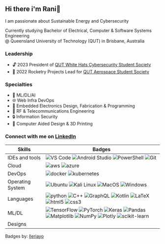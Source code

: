## Hi there i'm Rani👋
I am passionate about Sustainable Energy and Cybersecurity 
  
Currently studying Bachelor of Electrical, Computer & Software Systems Engineering  
@ Queensland University of Technology (QUT) in Brisbane, Australia  
 
  
### Leadership
- 🔓 2023 President of [QUT White Hats Cybersecurity Student Society](https://qutwhitehats.club/)   
- 🚀 2022 Rocketry Projects Lead for [QUT Aerospace Student Society](https://qutaerospace.com/)   
  
### Specialties  
- 🤖 ML/DL/AI  
- 🌐 Web Infra DevOps  
- 💾 Embedded Electronics Design, Fabrication & Programming      
- 📶 RF & Telecommunications Engineering  
- 🔒 Information Security  
- 🎨 Computer Aided Design & 3D Printing  
  
### Connect with me on [LinkedIn](https://www.linkedin.com/in/rtemoni/)
<table>
    <thead>
        <th>
            Skills
        </th>
        <th>
            Badges
        </th>
    </thead>
    <tbody>
        <tr>
            <td>
                IDEs and tools
            </td>
            <td>
                <img src="https://img.shields.io/badge/Visual%20Studio%20Code-0078d7.svg?style=for-the-badge&logo=visual-studio-code&logoColor=white" alt="VS Code">
                <img src="https://img.shields.io/badge/Android%20Studio-3DDC84.svg?style=for-the-badge&logo=android-studio&logoColor=white" alt="Android Studio">
                <img src="https://img.shields.io/badge/PowerShell-%235391FE.svg?style=for-the-badge&logo=powershell&logoColor=white" alt="PowerShell">
                <img src="https://img.shields.io/badge/git-%23F05033.svg?style=for-the-badge&logo=git&logoColor=white" alt="Git">
            </td>
        </tr>
        <tr>
            <td>
                Cloud
            </td>
            <td>
                <img src="https://img.shields.io/badge/AWS-%23FF9900.svg?style=for-the-badge&logo=amazon-aws&logoColor=white" alt="aws">
                <img src="https://img.shields.io/badge/azure-%230072C6.svg?style=for-the-badge&logo=microsoftazure&logoColor=white" alt="azure">
            </td>
        </tr>
        <tr>
            <td>
                DevOps
            </td>
            <td>
                <img src="https://img.shields.io/badge/docker-%230db7ed.svg?style=for-the-badge&logo=docker&logoColor=white" alt="docker">
                <img src="https://img.shields.io/badge/kubernetes-%23326ce5.svg?style=for-the-badge&logo=kubernetes&logoColor=white" alt="kubernetes">
            </td>
        </tr>
        <tr>
            <td>
                Operating System
            </td>
            <td>
                <img src="https://img.shields.io/badge/Ubuntu-E95420?style=for-the-badge&logo=ubuntu&logoColor=white" alt="Ubuntu">
                <img src="https://img.shields.io/badge/Kali-268BEE?style=for-the-badge&logo=kalilinux&logoColor=white" alt="Kali Linux">
                <img src="https://img.shields.io/badge/mac%20os-000000?style=for-the-badge&logo=macos&logoColor=F0F0F0" alt="MacOS">
                <img src="https://img.shields.io/badge/Windows-0078D6?style=for-the-badge&logo=windows&logoColor=white)" alt="Windows">
            </td>
        </tr>
        <tr>
            <td>
                Languages
            </td>
            <td>
                <img src="https://img.shields.io/badge/python-3670A0?style=for-the-badge&logo=python&logoColor=ffdd54" alt="python">
                <img src="https://img.shields.io/badge/c++-%2300599C.svg?style=for-the-badge&logo=c%2B%2B&logoColor=white" alt="C++">
                <img src="https://img.shields.io/badge/-GraphQL-E10098?style=for-the-badge&logo=graphql&logoColor=white" alt="GraphQL">
                <img src="https://img.shields.io/badge/kotlin-%237F52FF.svg?style=for-the-badge&logo=kotlin&logoColor=white" alt="Kotlin">
                <img src="https://img.shields.io/badge/latex-%23008080.svg?style=for-the-badge&logo=latex&logoColor=white" alt="LaTeX">             
                <img src="https://img.shields.io/badge/html5-%23E34F26.svg?style=for-the-badge&logo=html5&logoColor=white" alt="html5">
                <img src="https://img.shields.io/badge/css3-%231572B6.svg?style=for-the-badge&logo=css3&logoColor=white" alt="css3">
            </td>
        </tr>
        <tr>
            <td>
                ML/DL
            </td>
            <td>
                <img src="https://img.shields.io/badge/TensorFlow-%23FF6F00.svg?style=for-the-badge&logo=TensorFlow&logoColor=white" alt="TensorFlow"/>
                <img src="https://img.shields.io/badge/PyTorch-%23EE4C2C.svg?style=for-the-badge&logo=PyTorch&logoColor=white" alt="PyTorch"/>
                <img src="https://img.shields.io/badge/Keras-%23D00000.svg?style=for-the-badge&logo=Keras&logoColor=white" alt="Keras"/>
                <img src="https://img.shields.io/badge/pandas-%23150458.svg?style=for-the-badge&logo=pandas&logoColor=white" alt="Pandas"/>
                <img src="https://img.shields.io/badge/Matplotlib-%23ffffff.svg?style=for-the-badge&logo=Matplotlib&logoColor=black" alt="Matplotlib"/>
                <img src="https://img.shields.io/badge/numpy-%23013243.svg?style=for-the-badge&logo=numpy&logoColor=white" alt="NumPy"/>
                <img src="https://img.shields.io/badge/Plotly-%233F4F75.svg?style=for-the-badge&logo=plotly&logoColor=white" alt="Plotly"/>
                <img src="https://img.shields.io/badge/scikit--learn-%23F7931E.svg?style=for-the-badge&logo=scikit-learn&logoColor=white" alt="scikit-learn"/>
            </td>
        </tr>
        <tr>
            <td>
                Designs
            </td>
            <td>
                <img src="https://img.shields.io/badge/Canva-%2300C4CC.svg?style=for-the-badge&logo=Canva&logoColor=white" alt="">
                <img src="https://img.shields.io/badge/figma-%23F24E1E.svg?style=for-the-badge&logo=figma&logoColor=white" alt="">
            </td>
        </tr>
    </tbody>
</table>
<p>Badges by: <a href="https://github.com/Ileriayo/markdown-badges">Ileriayo
